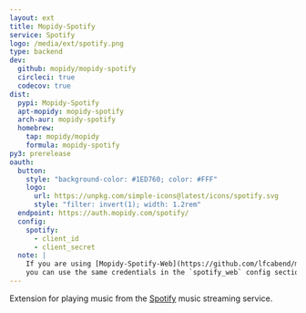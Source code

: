 ```yaml
---
layout: ext
title: Mopidy-Spotify
service: Spotify
logo: /media/ext/spotify.png
type: backend
dev:
  github: mopidy/mopidy-spotify
  circleci: true
  codecov: true
dist:
  pypi: Mopidy-Spotify
  apt-mopidy: mopidy-spotify
  arch-aur: mopidy-spotify
  homebrew:
    tap: mopidy/mopidy
    formula: mopidy-spotify
py3: prerelease
oauth:
  button:
    style: "background-color: #1ED760; color: #FFF"
    logo:
      url: https://unpkg.com/simple-icons@latest/icons/spotify.svg
      style: "filter: invert(1); width: 1.2rem"
  endpoint: https://auth.mopidy.com/spotify/
  config:
    spotify:
      - client_id
      - client_secret
  note: |
    If you are using [Mopidy-Spotify-Web](https://github.com/lfcabend/mopidy-spotify-web)
    you can use the same credentials in the `spotify_web` config section.
---
```


Extension for playing music from the [Spotify](https://spotify.com/) music
streaming service.
